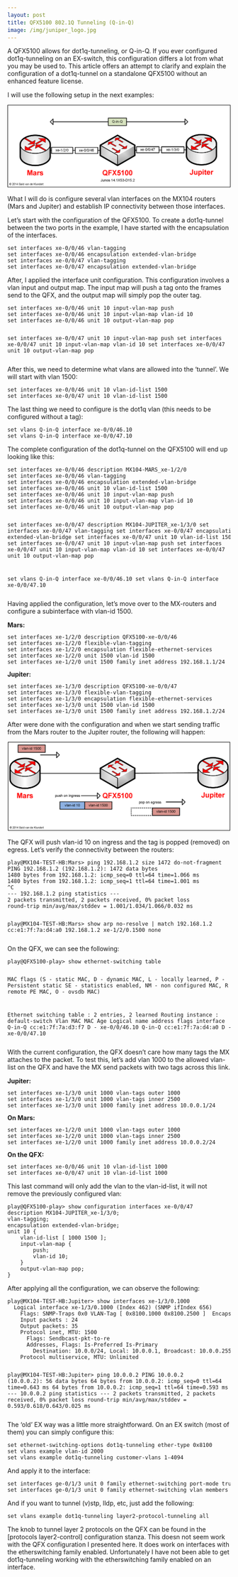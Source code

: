 ```yaml
---
layout: post
title: QFX5100 802.1Q Tunneling (Q-in-Q)
image: /img/juniper_logo.jpg
---
```

<p>
    A QFX5100 allows for dot1q-tunneling, or Q-in-Q.
    If you ever configured dot1q-tunneling on an EX-switch, this configuration differs a lot from what you may be used to. 
    This article offers an attempt to clarify and explain the configuration of a dot1q-tunnel on a standalone QFX5100 without an enhanced feature license.
</p>
<p>
    I will use the following setup in the next examples:
</p>

![QFX Q in Q](/img/qfx_qinq_1.png "QFX Q in Q")    

<p>
    What I will do is configure several vlan interfaces on the MX104 routers (Mars and Jupiter) and establish IP connectivity between those interfaces.
</p>
<p>
    Let’s start with the configuration of the QFX5100.  
    To create a dot1q-tunnel between the two ports in the example, I have started with the encapsulation of the interfaces.
</p>
<pre style="font-size:12px">
set interfaces xe-0/0/46 vlan-tagging
set interfaces xe-0/0/46 encapsulation extended-vlan-bridge
set interfaces xe-0/0/47 vlan-tagging
set interfaces xe-0/0/47 encapsulation extended-vlan-bridge
</pre>  
<p>
    After, I applied the interface unit configuration. 
    This configuration involves a vlan input and output map. 
    The input map will push a tag onto the frames send to the QFX, and the output map will simply pop the outer tag. 
</p>
<pre style="font-size:12px">
set interfaces xe-0/0/46 unit 10 input-vlan-map push
set interfaces xe-0/0/46 unit 10 input-vlan-map vlan-id 10
set interfaces xe-0/0/46 unit 10 output-vlan-map pop

set interfaces xe-0/0/47 unit 10 input-vlan-map push
set interfaces xe-0/0/47 unit 10 input-vlan-map vlan-id 10
set interfaces xe-0/0/47 unit 10 output-vlan-map pop
</pre>                    
<p>
    After this, we need to determine what vlans are allowed into the ‘tunnel’. We will start with vlan 1500:
</p>
<pre style="font-size:12px">
set interfaces xe-0/0/46 unit 10 vlan-id-list 1500
set interfaces xe-0/0/47 unit 10 vlan-id-list 1500
</pre>     
<p>
    The last thing we need to configure is the dot1q vlan (this needs to be configured without a tag):
</p>
<pre style="font-size:12px">
set vlans Q-in-Q interface xe-0/0/46.10
set vlans Q-in-Q interface xe-0/0/47.10
</pre>                  
<p>
    The complete configuration of the dot1q-tunnel on the QFX5100 will end up looking like this:
</p>
<pre style="font-size:12px">
set interfaces xe-0/0/46 description MX104-MARS_xe-1/2/0
set interfaces xe-0/0/46 vlan-tagging
set interfaces xe-0/0/46 encapsulation extended-vlan-bridge
set interfaces xe-0/0/46 unit 10 vlan-id-list 1500
set interfaces xe-0/0/46 unit 10 input-vlan-map push
set interfaces xe-0/0/46 unit 10 input-vlan-map vlan-id 10
set interfaces xe-0/0/46 unit 10 output-vlan-map pop

set interfaces xe-0/0/47 description MX104-JUPITER_xe-1/3/0
set interfaces xe-0/0/47 vlan-tagging
set interfaces xe-0/0/47 encapsulation extended-vlan-bridge
set interfaces xe-0/0/47 unit 10 vlan-id-list 1500
set interfaces xe-0/0/47 unit 10 input-vlan-map push
set interfaces xe-0/0/47 unit 10 input-vlan-map vlan-id 10
set interfaces xe-0/0/47 unit 10 output-vlan-map pop

set vlans Q-in-Q interface xe-0/0/46.10
set vlans Q-in-Q interface xe-0/0/47.10
</pre>                  
<p>
    Having applied the configuration, let’s move over to the MX-routers and configure a subinterface with vlan-id 1500.
</p>

<b>
    Mars:
</b>
<pre style="font-size:12px">
set interfaces xe-1/2/0 description QFX5100-xe-0/0/46
set interfaces xe-1/2/0 flexible-vlan-tagging
set interfaces xe-1/2/0 encapsulation flexible-ethernet-services
set interfaces xe-1/2/0 unit 1500 vlan-id 1500
set interfaces xe-1/2/0 unit 1500 family inet address 192.168.1.1/24
</pre>  
<b>
    Jupiter:
</b>                
<pre style="font-size:12px">
set interfaces xe-1/3/0 description QFX5100-xe-0/0/47
set interfaces xe-1/3/0 flexible-vlan-tagging
set interfaces xe-1/3/0 encapsulation flexible-ethernet-services
set interfaces xe-1/3/0 unit 1500 vlan-id 1500
set interfaces xe-1/3/0 unit 1500 family inet address 192.168.1.2/24
</pre>     
<p>
    After were done with the configuration and when we start sending traffic from the Mars router to the Jupiter router, the following will happen:
</p>                                                                

![QFX Q in Q](/img/qfx_qinq_2.png "QFX Q in Q")   

<p>
    The QFX will push vlan-id 10 on ingress and the tag is popped (removed) on egress. Let’s verify the connectivity between the routers:
</p>                
<pre style="font-size:12px">
play@MX104-TEST-HB:Mars> ping 192.168.1.2 size 1472 do-not-fragment
PING 192.168.1.2 (192.168.1.2): 1472 data bytes
1480 bytes from 192.168.1.2: icmp_seq=0 ttl=64 time=1.066 ms
1480 bytes from 192.168.1.2: icmp_seq=1 ttl=64 time=1.001 ms
^C
--- 192.168.1.2 ping statistics ---
2 packets transmitted, 2 packets received, 0% packet loss
round-trip min/avg/max/stddev = 1.001/1.034/1.066/0.032 ms

play@MX104-TEST-HB:Mars> show arp no-resolve | match 192.168.1.2
cc:e1:7f:7a:d4:a0 192.168.1.2     xe-1/2/0.1500        none
</pre>   
<p>
    On the QFX, we can see the following:
</p>
<pre style="font-size:12px">
play@QFX5100-play> show ethernet-switching table

MAC flags (S - static MAC, D - dynamic MAC, L - locally learned, P - Persistent static
           SE - statistics enabled, NM - non configured MAC, R - remote PE MAC, O - ovsdb MAC)


Ethernet switching table : 2 entries, 2 learned
Routing instance : default-switch
    Vlan                MAC                 MAC         Age    Logical
    name                address             flags              interface
    Q-in-Q              cc:e1:7f:7a:d3:f7   D             -   xe-0/0/46.10
    Q-in-Q              cc:e1:7f:7a:d4:a0   D             -   xe-0/0/47.10
</pre> 
<p>
    With the current configuration, the QFX doesn’t care how many tags the MX attaches to the packet. 
    To test this, let’s add vlan 1000 to the allowed vlan-list on the QFX and have the MX send packets with two tags across this link.
</p>

<b>
    Jupiter:
</b>                                  
<pre style="font-size:12px">
set interfaces xe-1/3/0 unit 1000 vlan-tags outer 1000
set interfaces xe-1/3/0 unit 1000 vlan-tags inner 2500
set interfaces xe-1/3/0 unit 1000 family inet address 10.0.0.1/24
</pre>     
<b>
    On Mars:
</b>                                  
<pre style="font-size:12px">
set interfaces xe-1/2/0 unit 1000 vlan-tags outer 1000
set interfaces xe-1/2/0 unit 1000 vlan-tags inner 2500
set interfaces xe-1/2/0 unit 1000 family inet address 10.0.0.2/24
</pre> 
<b>
    On the QFX:
</b>                                  
<pre style="font-size:12px">
set interfaces xe-0/0/46 unit 10 vlan-id-list 1000
set interfaces xe-0/0/47 unit 10 vlan-id-list 1000
</pre>     
<p>
    This last command will only add the vlan to the vlan-id-list, it will not remove the previously configured vlan:
</p>
<pre style="font-size:12px">
play@QFX5100-play> show configuration interfaces xe-0/0/47
description MX104-JUPITER_xe-1/3/0;
vlan-tagging;
encapsulation extended-vlan-bridge;
unit 10 {
    vlan-id-list [ 1000 1500 ];
    input-vlan-map {
        push;
        vlan-id 10;
    }
    output-vlan-map pop;
}
</pre>     
<p>
    After applying all the configuration, we can observe the following:
</p>                
<pre style="font-size:12px">
play@MX104-TEST-HB:Jupiter> show interfaces xe-1/3/0.1000
  Logical interface xe-1/3/0.1000 (Index 462) (SNMP ifIndex 656)
    Flags: SNMP-Traps 0x0 VLAN-Tag [ 0x8100.1000 0x8100.2500 ]  Encapsulation: ENET2
    Input packets : 24
    Output packets: 35
    Protocol inet, MTU: 1500
      Flags: Sendbcast-pkt-to-re
      Addresses, Flags: Is-Preferred Is-Primary
        Destination: 10.0.0/24, Local: 10.0.0.1, Broadcast: 10.0.0.255
    Protocol multiservice, MTU: Unlimited

play@MX104-TEST-HB:Jupiter> ping 10.0.0.2
PING 10.0.0.2 (10.0.0.2): 56 data bytes
64 bytes from 10.0.0.2: icmp_seq=0 ttl=64 time=0.643 ms
64 bytes from 10.0.0.2: icmp_seq=1 ttl=64 time=0.593 ms
^C
--- 10.0.0.2 ping statistics ---
2 packets transmitted, 2 packets received, 0% packet loss
round-trip min/avg/max/stddev = 0.593/0.618/0.643/0.025 ms
</pre>                   
<p>
    The ‘old’ EX way was a little more straightforward. On an EX switch (most of them) you can simply configure this:
</p>
<pre style="font-size:12px">
set ethernet-switching-options dot1q-tunneling ether-type 0x8100
set vlans example vlan-id 2000
set vlans example dot1q-tunneling customer-vlans 1-4094
</pre>     
<p>
    And apply it to the interface:
</p>
<pre style="font-size:12px">
set interfaces ge-0/1/3 unit 0 family ethernet-switching port-mode trunk
set interfaces ge-0/1/3 unit 0 family ethernet-switching vlan members 2000
</pre>                 
<p>
    And if you want to tunnel (v)stp, lldp, etc, just add the following:
</p>
<pre style="font-size:12px">
set vlans example dot1q-tunneling layer2-protocol-tunneling all
</pre>                 
<p>
    The knob to tunnel layer 2 protocols on the QFX can be found in the [protocols layer2-control] configuration stanza. 
    This doesn not seem work with the QFX configuration I presented here.
    It does work on interfaces with the etherswitching family enabled. 
    Unfortunately I have not been able to get dot1q-tunneling working with the etherswitching family enabled on an interface.
</p>
